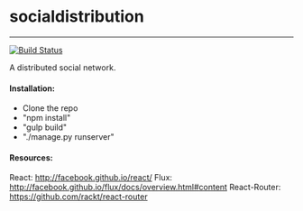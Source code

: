 # socialdistribution
---
[![Build
Status](https://travis-ci.org/CMPUT404/socialdistribution.svg)](https://travis-ci.org/CMPUT404/socialdistribution)

A distributed social network.

#### Installation:

* Clone the repo
* "npm install"
* "gulp build"
* "./manage.py runserver"

#### Resources:

React: http://facebook.github.io/react/
Flux: http://facebook.github.io/flux/docs/overview.html#content
React-Router: https://github.com/rackt/react-router
